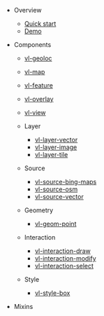 * Overview

  * [Quick start](quickstart.md)
  * [Demo](demo.md)

* Components
  
  * [vl-geoloc](component/geoloc.md)
  * [vl-map](component/map.md)
  * [vl-feature](component/feature.md)
  * [vl-overlay](component/overlay.md)
  * [vl-view](component/view.md)

  * Layer

    * [vl-layer-vector](component/vector-layer.md)
    * [vl-layer-image](component/image-layer.md)
    * [vl-layer-tile](component/tile-layer.md)

  * Source

    * [vl-source-bing-maps](component/bing-maps-source.md)
    * [vl-source-osm](component/osm-source.md)
    * [vl-source-vector](component/vector-source.md)

  * Geometry

    * [vl-geom-point](component/point-geom.md)

  * Interaction

    * [vl-interaction-draw](component/draw-interaction.md)
    * [vl-interaction-modify](component/modify-interaction.md)
    * [vl-interaction-select](component/select-interaction.md)

  * Style

    * [vl-style-box](component/style-box)

* Mixins